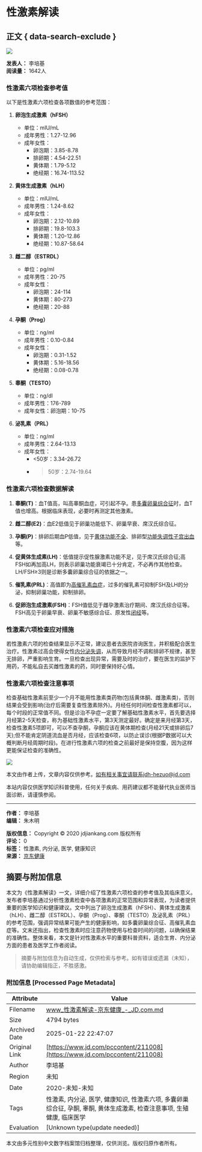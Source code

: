 # 性激素解读

## 正文 { data-search-exclude }


![](https://storage.360buyimg.com/nhp/seo/img/logo.png)

**发表人：** 李培基  
**阅读量：** 1642人

### 性激素六项检查参考值 

以下是性激素六项检查各项数值的参考范围：

1. **卵泡生成激素（hFSH）**  
   - 单位：mIU/mL
   - 成年男性：1.27-12.96  
   - 成年女性：  
     - 卵泡期：3.85-8.78  
     - 排卵期：4.54-22.51  
     - 黄体期：1.79-5.12  
     - 绝经期：16.74-113.52

2. **黄体生成激素（hLH）**  
   - 单位：mIU/mL
   - 成年男性：1.24-8.62  
   - 成年女性：  
     - 卵泡期：2.12-10.89  
     - 排卵期：19.8-103.3  
     - 黄体期：1.20-12.86  
     - 绝经期：10.87-58.64

3. **雌二醇（ESTRDL）**  
   - 单位：pg/ml
   - 成年男性：20-75  
   - 成年女性：  
     - 卵泡期：24-114  
     - 黄体期：80-273  
     - 绝经期：20-88

4. **孕酮（Prog）**  
   - 单位：ng/ml
   - 成年男性：0.10-0.84  
   - 成年女性：  
     - 卵泡期：0.31-1.52  
     - 黄体期：5.16-18.56  
     - 绝经期：0.08-0.78

5. **睾酮（TESTO）**  
   - 单位：ng/dl
   - 成年男性：176-789  
   - 成年女性：卵泡期：10-75

6. **泌乳素（PRL）**  
   - 单位：ng/ml
   - 成年男性：2.64-13.13  
   - 成年女性：  
     - <50岁：3.34-26.72  
     - >50岁：2.74-19.64

### 性激素六项检查数据解读

1. **睾酮(T)**：血T值高，叫高睾酮血症，可引起不孕。患[多囊卵巢综合征](https://cont.jd.com/wiki/disease/35859023791104?activityCode=54061292337152)时，血T值也增高。根据临床表现，必要时再测定其他激素。

2. **雌二醇(E2)**：血E2低值见于卵巢功能低下、卵巢早衰、席汉氏综合征。

3. **孕酮(P)**：排卵后期血P低值，见于[黄体功能不全](https://cont.jd.com/wiki/disease/36486107897857?activityCode=54061292337152)、排卵型[功能失调性子宫出血](https://cont.jd.com/wiki/disease/37122019961856?activityCode=54061292337152)等。

4. **促黄体生成素(LH)**：低值提示促性腺激素功能不足，见于席汉氏综合征;高FSH如再加高LH，则表示卵巢功能衰竭已十分肯定，不必再作其他检查。LH/FSH≥3则是诊断多囊卵巢综合征的依据之一。

5. **催乳素(PRL)**：高值即为[高催乳素血症](https://cont.jd.com/wiki/disease/37122024680448?activityCode=54061292337152)，过多的催乳素可抑制FSH及LH的分泌，抑制卵巢功能，抑制排卵。

6. **促卵泡生成激素(FSH)**：FSH值低见于雌孕激素治疗期间、席汉氏综合征等。FSH高见于卵巢早衰、卵巢不敏感综合征、原发性[闭经](https://cont.jd.com/wiki/disease/35536374351872?activityCode=54061292337152)等。

### 性激素六项检查应对措施

若性激素六项的检查结果显示不正常，建议患者去医院咨询医生，并积极配合医生治疗。性激素过高会使得女性[内分泌失调](https://cont.jd.com/wiki/disease/36220665601024?activityCode=54061292337152)，从而导致月经不调和排卵不规律，甚至无排卵，严重影响生育。一旦检查出现异常，需要及时的治疗，要在医生的监护下用药，不能私自去买雌性激素的药，同时要保持好心情。

### 性激素六项检查注意事项

检查基础性激素前至少一个月不能用性激素类药物(包括黄体酮、雌激素类)，否则结果会受到影响(治疗后需要复查性激素除外)。月经任何时间检查性激素都可以，每个时段的正常值不同。但是诊治不孕症一定要了解基础性激素水平，首先要选择月经第2-5天检查，称为基础性激素水平，第3天测定最好。确定是来月经第3天，检查性激素5项即可，可以不查孕酮，孕酮应该在黄体期检查(月经21天或排卵后7天);但不能肯定阴道流血是否月经，应该检查6项，以防止误诊(根据P数据可以大概判断月经周期时段)。在进行性激素六项的检查之前最好是保持空腹，因为这样更能保证检查的准确性。

![](https://img11.360buyimg.com/imagetools/jfs/t1/216652/28/44676/1939/671a47bfF24f68785/7171269bc2c90112.png)

本文由作者上传，文章内容仅供参考。如有相关事宜请联系jdh-hezuo@jd.com

本站内容仅供医学知识科普使用，任何关于疾病、用药建议都不能替代执业医师当面诊断，请谨慎参阅。

--- 

**作者：** 李培基  
**编辑：** 朱木明

**版权信息：** Copyright © 2020 jdjiankang.com 版权所有  
**评论：** 0  
**标签：** 性激素, 内分泌, 医学, 健康知识  
**来源：** [京东健康](https://cont.jd.com/doctor/article/267911141976)
<!-- tcd_original_link https://www.jd.com/pccontent/211008 -->


## 摘要与附加信息

<!-- tcd_abstract -->
本文为《性激素解读》一文，详细介绍了性激素六项检查的参考值及其临床意义。发布者李培基通过分析性激素检查中各项激素的正常范围和异常表现，为读者提供重要的医学知识和健康建议。文中列出了卵泡生成激素（hFSH）、黄体生成激素（hLH）、雌二醇（ESTRDL）、孕酮（Prog）、睾酮（TESTO）及泌乳素（PRL）的参考范围，强调异常结果可能产生的健康影响，如多囊卵巢综合征、高催乳素血症等。文末还指出，检查性激素时应注意药物使用与检查时间的问题，以确保结果的准确性。整体来看，本文是针对性激素水平的重要科普资料，适合生育、内分泌方面的患者及医学工作者阅读。
<!-- tcd_abstract_end -->

> 摘要与附加信息为自动生成，仅供检索与参考。如有错误或遗漏（未知），请协助编辑指正，不胜感激。

### 附加信息 [Processed Page Metadata]

| Attribute       | Value                                  |
|-----------------|----------------------------------------|
| Filename        | www_性激素解读-京东健康_-_JD.com.md                             |
| Size            | 4794 bytes                           |
| Archived Date   | 2025-01-22 22:47:07                             |
| Original Link   | [https://www.jd.com/pccontent/211008](https://www.jd.com/pccontent/211008)                       |
| Author          | 李培基                               |
| Region          | 未知                               |
| Date            | 2020-未知-未知                                 |
| Tags            | 性激素, 内分泌, 医学, 健康知识, 性激素六项, 多囊卵巢综合征, 孕酮, 睾酮, 黄体生成激素, 检查注意事项, 生殖健康, 临床医学                                 |
| Evaluation            | [Unknown type(update needed)]                                 |
<!-- tcd_table_end -->

本文由多元性别中文数字档案馆归档整理，仅供浏览。版权归原作者所有。
